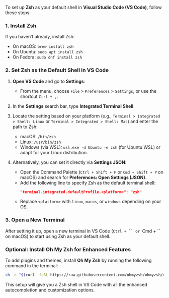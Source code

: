 To set up **Zsh** as your default shell in **Visual Studio Code (VS Code)**, follow these steps:

### 1. Install Zsh
If you haven’t already, install Zsh:
- On macOS: `brew install zsh`
- On Ubuntu: `sudo apt install zsh`
- On Fedora: `sudo dnf install zsh`

### 2. Set Zsh as the Default Shell in VS Code
1. **Open VS Code** and go to **Settings**:
   - From the menu, choose `File` > `Preferences` > `Settings`, or use the shortcut `Ctrl + ,`.

2. In the **Settings** search bar, type **Integrated Terminal Shell**.

3. Locate the setting based on your platform (e.g., `Terminal > Integrated > Shell: Linux` or `Terminal > Integrated > Shell: Mac`) and enter the path to Zsh:
   - macOS: `/bin/zsh`
   - Linux: `/usr/bin/zsh`
   - Windows (via WSL): `wsl.exe -d Ubuntu -e zsh` (for Ubuntu WSL) or adapt for your Linux distribution.

4. Alternatively, you can set it directly via **Settings JSON**:
   - Open the Command Palette (`Ctrl + Shift + P` or `Cmd + Shift + P` on macOS) and search for **Preferences: Open Settings (JSON)**.
   - Add the following line to specify Zsh as the default terminal shell:
     ```json
     "terminal.integrated.defaultProfile.<platform>": "zsh"
     ```
   - Replace `<platform>` with `linux`, `macos`, or `windows` depending on your OS.

### 3. Open a New Terminal
After setting it up, open a new terminal in VS Code (`Ctrl + `` or `Cmd + `` on macOS) to start using Zsh as your default shell.

### Optional: Install Oh My Zsh for Enhanced Features
To add plugins and themes, install **Oh My Zsh** by running the following command in the terminal:
```bash
sh -c "$(curl -fsSL https://raw.githubusercontent.com/ohmyzsh/ohmyzsh/master/tools/install.sh)"
```

This setup will give you a Zsh shell in VS Code with all the enhanced autocompletion and customization options.
